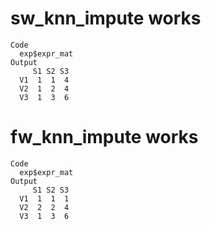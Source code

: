 # sw_knn_impute works

    Code
      exp$expr_mat
    Output
         S1 S2 S3
      V1  1  1  4
      V2  1  2  4
      V3  1  3  6

# fw_knn_impute works

    Code
      exp$expr_mat
    Output
         S1 S2 S3
      V1  1  1  1
      V2  2  2  4
      V3  1  3  6

